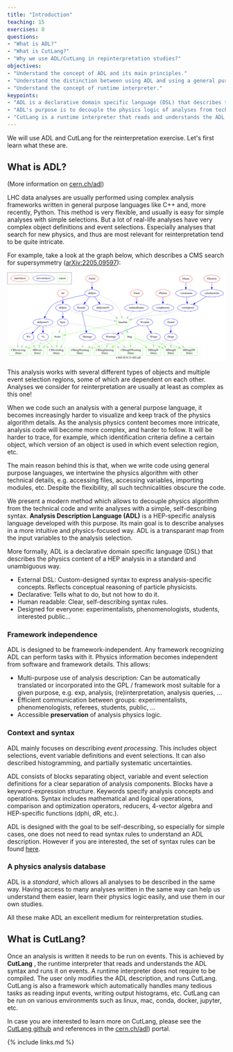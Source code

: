 ```yaml
---
title: "Introduction"
teaching: 15
exercises: 0
questions:
- "What is ADL?"
- "What is CutLang?"
- "Why we use ADL/CutLang in repinterpretation studies?"
objectives:
- "Understand the concept of ADL and its main principles."
- "Understand the distinction between using ADL and using a general purpose language for writing analyses."
- "Understand the concept of runtime interpreter."
keypoints:
- "ADL is a declarative domain specific language (DSL) that describes the physics content of a HEP analysis in a standard and unambiguous way."
- "ADL's purpose is to decouple the physics logic of analyses from technical operations, and make the physics logic more accessible."
- "CutLang is a runtime interpreter that reads and understands the ADL syntax and runs it on events."
---
```


We will use ADL and CutLang for the reinterpretation exercise.  Let's first learn what these are.

## What is ADL?

(More information on [cern.ch/adl](cern.ch/adl))

LHC data analyses are usually performed using complex analysis frameworks written in general purpose languages like C++ and, more recently, Python. This method is very flexible, and usually is easy for simple analyses with simple selections.  But a lot of real-life analyses have very complex object definitions and event selections.  Especially analyses that search for new physics, and thus are most relevant for reinterpretation tend to be quite intricate.

For example, take a look at the graph below, which describes a CMS search for supersymmetry ([arXiv:2205.09597](https://arxiv.org/abs/2205.09597)):

![](../fig/CMS-SUS-21-002_graph.png)

This analysis works with several different types of objects and multiple event selection regions, some of which are dependent on each other.  Analyses we consider for reinterpretation are usually at least as complex as this one!

When we code such an analysis with a general purpose language, it becomes increasingly harder to visualize and keep track of the physics algorithm details.  As the analysis physics content becomes more intricate, analysis code will become more complex, and harder to follow.  It will be harder to trace, for example, which identification criteria define a certain object, which version of an object is used in which event selection region, etc. 

The main reason behind this is that, when we write code using general purpose languages, we intertwine the physics algorithm with other technical details, e.g. accessing files, accessing variables, importing modules, etc.  Despite the flexibility, all such technicalities obscure the code.

We present a modern method which allows to decouple physics algorithm from the technical code and write analyses with a simple, self-describing syntax.  **Analysis Description Language (ADL)** is a HEP-specific analysis language developed with this purpose. Its main goal is to describe analyses in a more intuitive and physics-focused way. ADL is a transparant map from the input variables to the analysis selection.

More formally, ADL is a declarative domain specific language (DSL) that describes the physics content of a HEP analysis in a standard and unambiguous way. 
* External DSL: Custom-designed syntax to express analysis-specific concepts. Reflects conceptual reasoning of particle physicists.  
* Declarative: Tells what to do, but not how to do it.
* Human readable: Clear, self-describing syntax rules.
* Designed for everyone: experimentalists, phenomenologists, students, interested public…

### Framework independence

ADL is designed to be framework-independent. Any framework recognizing ADL can perform tasks with it.
Physics information becomes independent from software and framework details.  This allows:
* Multi-purpose use of analysis description: Can be automatically translated or incorporated into the GPL / framework most suitable for a given purpose, e.g. exp, analysis, (re)interpretation, analysis queries, …
* Efficient communication between groups: experimentalists, phenomenologists, referees, students, public, …
* Accessible **preservation** of analysis physics logic.

### Context and syntax

ADL mainly focuses on describing *event processing*.  This includes object selections, event variable definitions and event selections.  It can also described histogramming, and partially systematic uncertainties.

ADL consists of blocks separating object, variable and event selection definitions for a clear separation of analysis components. Blocks have a keyword-expression structure. Keywords specify analysis concepts and operations.  Syntax includes mathematical and logical operations, comparison and optimization operators, reducers, 4-vector algebra and HEP-specific functions (dphi, dR, etc.).   

ADL is designed with the goal to be self-describing, so especially for simple cases, one does not need to read syntax rules to understand an ADL description.  However if you are interested, the set of syntax rules can be found [here]( https://twiki.cern.ch/twiki/bin/view/LHCPhysics/ADL).

### A physics analysis database

ADL is a *standard*, which allows all analyses to be described in the same way.  Having access to many analyses written in the same way can help us understand them easier, learn their physics logic easily, and use them in our own studies.

All these make ADL an excellent medium for reinterpretation studies. 

## What is CutLang?

Once an analysis is written it needs to be run on events.  This is achieved by **CutLang** , the runtime interpreter that reads and understands the ADL syntax and runs it on events.  A runtime interpreter does not require to be compiled.  The user only modifies the ADL description, and runs CutLang.  CutLang is also a framework which automatically handles many tedious tasks as reading input events, writing output histograms, etc.  CutLang can be run on various environments such as linux, mac, conda, docker, jupyter, etc.  

In case you are interested to learn more on CutLang, please see the [CutLang github](https://github.com/unelg/CutLang) and references in the [cern.ch/adl](cern.ch/adl)) portal.

{% include links.md %}

